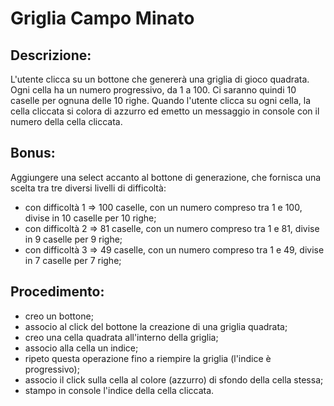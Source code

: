 # Griglia Campo Minato

## Descrizione:
L'utente clicca su un bottone che genererà una griglia di gioco quadrata.
Ogni cella ha un numero progressivo, da 1 a 100.
Ci saranno quindi 10 caselle per ognuna delle 10 righe.
Quando l'utente clicca su ogni cella, la cella cliccata si colora di azzurro ed emetto un messaggio in console con il numero della cella cliccata.
## Bonus:
Aggiungere una select accanto al bottone di generazione, che fornisca una scelta tra tre diversi livelli di difficoltà:
- con difficoltà 1 => 100 caselle, con un numero compreso tra 1 e 100, divise in 10 caselle per 10 righe;
- con difficoltà 2 => 81 caselle, con un numero compreso tra 1 e 81, divise in 9 caselle per 9 righe;
- con difficoltà 3 => 49 caselle, con un numero compreso tra 1 e 49, divise in 7 caselle per 7 righe;

## Procedimento:
- creo un bottone;
- associo al click del bottone la creazione di una griglia quadrata;
- creo una cella quadrata all'interno della griglia;
- associo alla cella un indice;
- ripeto questa operazione fino a riempire la griglia (l'indice è progressivo);
- associo il click sulla cella al colore (azzurro) di sfondo della cella stessa;
- stampo in console l'indice della cella cliccata.